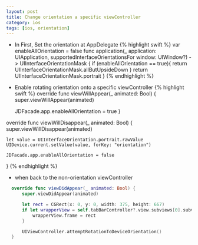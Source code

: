 ```yaml
---
layout: post
title: Change orientation a specific viewController
category: ios
tags: [ios, orientation]
---
```


- In First, Set the orientation at AppDelegate
{% highlight swift %}
var enableAllOrientation = false
  func application(_ application: UIApplication, supportedInterfaceOrientationsFor window: UIWindow?) -> UIInterfaceOrientationMask {
      if (enableAllOrientation == true){
          return UIInterfaceOrientationMask.allButUpsideDown
      }
      return UIInterfaceOrientationMask.portrait
  }
{% endhighlight %}

- Enable rotating orientation onto a specific viewController
{% highlight swift %}
override func viewWillAppear(_ animated: Bool) {
      super.viewWillAppear(animated)

    JDFacade.app.enableAllOrientation = true
}

override func viewWillDisappear(_ animated: Bool) {
    super.viewWillDisappear(animated)

    let value = UIInterfaceOrientation.portrait.rawValue
    UIDevice.current.setValue(value, forKey: "orientation")

    JDFacade.app.enableAllOrientation = false
}
{% endhighlight %}


- when back to the non-orientation viewController
<!-- {% highlight swift %} -->
``` Swift
  override func viewDidAppear(_ animated: Bool) {
      super.viewDidAppear(animated)

      let rect = CGRect(x: 0, y: 0, width: 375, height: 667)
      if let wrapperView = self.tabBarController?.view.subviews[0].subviews[0] {
          wrapperView.frame = rect
      }

      UIViewController.attemptRotationToDeviceOrientation()
  }
```
<!-- {% endhighlight %} -->
